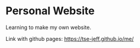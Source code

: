 ﻿# Personal Website

Learning to make my own website.

Link with github pages: https://tse-jeff.github.io/me/

